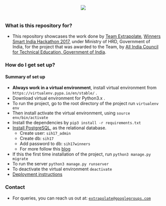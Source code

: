 <div align="center">
  <img src="https://4.bp.blogspot.com/-gCN_J_hrefY/WGkMWk_mitI/AAAAAAAAIWg/3TSASbVNJHIhEUgOKgREM8Ayvn918u1JQCLcB/s1600/sih2017-home.jpg"><br><br>
</div>

### What is this repository for? ###

* This repository showcases the work done by [Team Extrapolate](mailto:extrapolate@googlegroups.com), [Winners Smart India Hackathon 2017](https://innovate.mygov.in/sih2017/ "Smart India Hackathon"), under Ministry of HRD, Government of India, for the project that was awarded to the Team, by [All India Council for Technical Education, Government of India](https://www.aicte-india.org/, "All India Council for Technical Education").

### How do I get set up? ###

#### Summary of set up
* **Always work in a virtual environment**, install virtual environment from `https://virtualenv.pypa.io/en/stable/` .
* Download virtual environment for Python3.x .
* To run the project, go to the root directory of the project run `virtualenv env`
* Then install activate the virtual environment, using `source env/bin/activate`
* Install the dependencies by `pip3 install -r requirements.txt`
* [Install PostgreSQL](https://github.com/sominwadhwa/extrapolate/wiki/PostGreSQL-installation), as the relational database.
   - Create user: `sih17_admin`
   - Create db: `sih17`
   - Add password to db: `sih17winners`
   - For more follow this [blog](https://www.digitalocean.com/community/tutorials/how-to-set-up-django-with-postgres-nginx-and-gunicorn-on-ubuntu-16-04, "How to setup the database")
* If this the first time installation of the project, run `python3 manage.py migrate`
* To run the server `python3 manage.py runserver`
* To deactivate the virtual environment `deactivate`
* [Deployment instructions](https://www.digitalocean.com/community/tutorials/how-to-set-up-django-with-postgres-nginx-and-gunicorn-on-ubuntu-16-04 "How to deploy?")

### Contact ###

* For queries, you can reach us out at: [`extrapolate@googlegroups.com`](maitlo:extrapolate@googlegroups.com)
